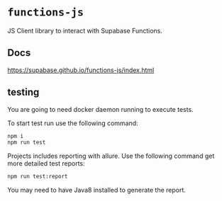 # `functions-js`

JS Client library to interact with Supabase Functions.

## Docs
https://supabase.github.io/functions-js/index.html

## testing

You are going to need docker daemon running to execute tests.

To start test run use the following command:

```sh
npm i
npm run test
```

Projects includes reporting with allure. Use the following command get more detailed test reports:

```sh
npm run test:report
```

You may need to have Java8 installed to generate the report.
